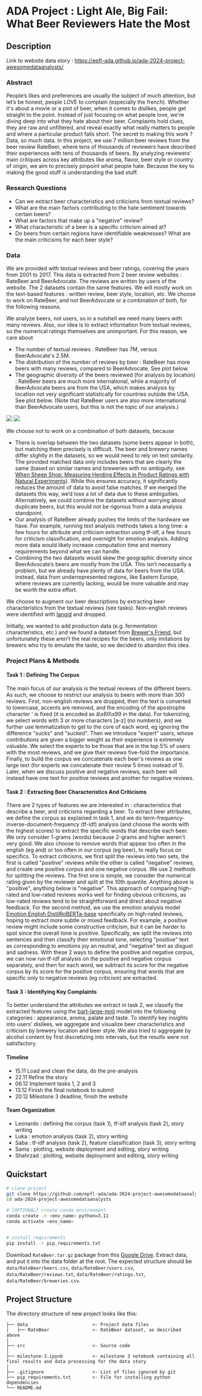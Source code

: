 # ADA Project : Light Ale, Big Fail: What Beer Reviewers Hate the Most

## Description

Link to website data story : https://epfl-ada.github.io/ada-2024-project-awesomedataanalysts/

### Abstract
People’s likes and preferences are usually the subject of much attention, but let’s be honest, people LOVE to complain (especially the french). Whether it's about a movie or a pint of beer, when it comes to dislikes, people get straight to the point. Instead of just focusing on what people love, we're diving deep into what they hate about their beer. Complaints hold clues, they are raw and unfiltered, and reveal exactly what really matters to people and where a particular product falls short.
The secret to making this work ? Data, so much data. In this project, we use 7 million beer reviews from the beer review RateBeer, where tens of thousands of reviewers have described their experiences with tens of thousands of beers. By analyzing reviewers' main critiques across key attributes like aroma, flavor, beer style or country of origin, we aim to precisely pinpoint what people hate. Because the key to making the good stuff is understanding the bad stuff.

### Research Questions
- Can we extract beer characteristics and criticisms from textual reviews?
- What are the main factors contributing to the hate sentiment towards certain beers?
- What are factors that make up a "negative" review?
- What characteristic of a beer is a specific criticism aimed at?
- Do beers from certain regions have identifiable weaknesses? What are the main criticisms for each beer style?

### Data

We are provided with textual reviews and beer ratings, covering the years from 2001 to 2017. This data is extracted from 2 beer review websites : RateBeer and BeerAdvocate. The reviews are written by users of the website. The 2 datasets contain the same features. We will mostly work on the text-based features : written review, beer style, location, etc. We choose to work on RateBeer, and not BeerAdvocate or a combination of both, for the following reasons.

We analyze beers, not users, so in a nutshell we need many beers with many reviews. Also, our idea is to extract information from textual reviews, so the numerical ratings themselves are unimportant. For this reason, we care about
- The number of textual reviews : RateBeer has 7M, versus BeerAdvocate's 2.5M.
- The distribution of the number of reviews by beer : RateBeer has more beers with many reviews, compared to BeerAdvocate. See plot below.
- The geographic diversity of the beers reviewed (for analysis by location) : RateBeer beers are much more international, while a majority of BeerAdvocate beers are from the USA, which makes analysis by location not very significant statistically for countries outside the USA. See plot below. (Note that RateBeer users are also more international than BeerAdvocate users, but this is not the topic of our analysis.)

![](images/total-reviews.png)
![](images/location.png)


We choose not to work on a combination of both datasets, because
- There is overlap between the two datasets (some beers appear in both), but matching them precisely is difficult. The beer and brewery names differ slightly in the datasets, so we would need to rely on text similarity. The provided matched data only includes beers that are clearly the same (based on similar names and breweries with no ambiguity, see [When Sheep Shop: Measuring Herding Effects in Product Ratings with Natural Experiments](https://dlab.epfl.ch/people/west/pub/Lederrey-West_WWW-18.pdf)). While this ensures accuracy, it significantly reduces the amount of data to avoid false matches. If we merged the datasets this way, we’d lose a lot of data due to these ambiguities. Alternatively, we could combine the datasets without worrying about duplicate beers, but this would not be rigorous from a data analysis standpoint.
- Our analysis of RateBeer already pushes the limits of the hardware we have. For example, running text analysis methods takes a long time: a few hours for attribute and criticism extraction using tf-idf, a few hours for criticism classification, and overnight for emotion analysis. Adding more data would likely increase computation time and memory requirements beyond what we can handle.
- Combining the two datasets would skew the geographic diversity since BeerAdvocate’s beers are mostly from the USA. This isn’t necessarily a problem, but we already have plenty of data for beers from the USA. Instead, data from underrepresented regions, like Eastern Europe, where reviews are currently lacking, would be more valuable and may be worth the extra effort.

We choose to augment our beer descriptions by extracting beer characteristics from the textual reviews (see tasks). Non-english reviews were identified with [langid](https://github.com/saffsd/langid.py) and dropped.

Initially, we wanted to add production data (e.g. fermentation characteristics, etc.) and we found a dataset from [Brewer's Friend](http://www.brewersfriend.com), but unfortunately these aren’t the real recipes for the beers, only imitations by brewers who try to emulate the taste, so we decided to abandon this idea.

### Project Plans & Methods

#### Task 1 : Defining The Corpus

The main focus of our analysis is the textual reviews of the different beers. As such, we choose to restrict our analysis to beers with more than 300 reviews.
First, non-english reviews are dropped, then the text is converted to lowercase, accents are removed, and the encoding of the apostrophe character ’ is fixed (it is encoded as â\x80\x99 in the data). For tokenizing, we select words with 3 or more characters [a-z] (no numbers), and we further use lemmatization to get to the core of each word, eg ignoring the difference "sucks" and "sucked".
Then we introduce "expert" users, whose contributions are given a bigger weight as their experience is extremely valuable. We select the experts to be those that are in the top 5% of users with the most reviews, and we give their reviews five-fold the importance.
Finally, to build the corpus we concatenate each beer's reviews as one large text (for experts we concatenate their review 5 times instead of 1). Later, when we discuss positive and negative reviews, each beer will instead have one text for positive reviews and another for negative reviews.

#### Task 2 : Extracting Beer Characteristics And Criticisms

There are 2 types of features we are interested in : characteristics that describe a beer, and criticisms regarding a beer. To extract beer attributes, we define the corpus as explained in task 1, and we do term-frequency-inverse-document-frequency (tf-idf) analysis (and choose the words with the highest scores) to extract the specific words that describe each beer. We only consider 1-grams (words) because 2-grams and higher weren't very good. We also choose to remove words that appear too often in the english (eg and) or too often in our corpus (eg beer), to really focus on specifics.
To extract criticisms, we first split the reviews into two sets, the first is called "positive" reviews while the other is called "negative" reviews, and create one positive corpus and one negative corpus. We use 2 methods for splitting the reviews. The first one is simple, we consider the numerical rating given by the reviewer and split at the 10th quantile. Anything above is "positive", anything below is "negative". This approach of comparing high-rated and low-rated reviews works well for finding obvious criticisms, as low-rated reviews tend to be straightforward and direct about negative feedback. For the second method, we use the emotion analysis model [Emotion English DistilRoBERTa-base](https://huggingface.co/j-hartmann/emotion-english-distilroberta-base) specifically on high-rated reviews, hoping to extract more subtle or mixed feedback. For example, a positive review might include some constructive criticism, but it can be harder to spot since the overall tone is positive. Specifically, we split the reviews into sentences and then classify their emotional tone, selecting "positive" text as corresponding to emotions joy an neutral, and "negative" text as disgust and sadness.
With these 2 ways to define the positive and negative corpus, we can now run tf-idf analysis on the positive and negative corpus separately, and then for each word, we subtract its score for the negative corpus by its score for the positive corpus, ensuring that words that are specific only to negative reviews (eg criticism) are extracted.

#### Task 3 : Identifying Key Complaints

To better understand the attributes we extract in task 2, we classify the extracted features using the [bart-large-mnli](https://huggingface.co/facebook/bart-large-mnli) model into the following categories : appearance, aroma, palate and taste.
To identify key insights into users' dislikes, we aggregate and visualize beer characteristics and criticism by brewery location and beer style. We also tried to aggregate by alcohol content by first discretizing into intervals, but the results were not satisfactory.

#### Timeline
- 15.11 Load and clean the data, do the pre-analysis
- 22.11 Refine the story
- 06.12 Implement tasks 1, 2 and 3
- 13.12 Finish the final notebook to submit
- 20.12 Milestone 3 deadline, finish the website

#### Team Organization
- Leonardo : defining the corpus (task 1), tf-idf analysis (task 2), story writing 
- Luka : emotion analysis (task 2), story writing 
- Saba : tf-idf analysis (task 2), feature classification (task 3), story writing 
- Sama : plotting, website deployment and editing, story writing 
- Shahrzad : plotting, website deployment and editing, story writing 

## Quickstart

```bash
# clone project
git clone https://github.com/epfl-ada/ada-2024-project-awesomedataanalysts.git
cd ada-2024-project-awesomedataanalysts

# [OPTIONAL] create conda environment
conda create -n <env_name> python=3.11
conda activate <env_name>


# install requirements
pip install -r pip_requirements.txt
```

Download `RateBeer.tar.gz` package from this [Google Drive](https://drive.google.com/drive/folders/1Wz6D2FM25ydFw_-41I9uTwG9uNsN4TCF?usp=sharing).
Extract data, and put it into the data folder at the root. The expected structure should be `data/RateBeer/beers.csv`, `data/RateBeer/users.csv`, `data/RateBeer/reviews.txt`, `data/RateBeer/ratings.txt`, `data/RateBeer/breweries.csv`.



## Project Structure

The directory structure of new project looks like this:

```
├── data                        <- Project data files
│   ├── RateBeer                <- RateBeer dataset, as described above
│
├── src                         <- Source code
│
├── milestone-3.ipynb           <- milestone 3 notebook containing all final results and data processing for the data story
│
├── .gitignore                  <- List of files ignored by git
├── pip_requirements.txt        <- File for installing python dependencies
└── README.md
```
